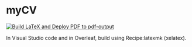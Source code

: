 # myCV
[![Build LaTeX and Deploy PDF to pdf-output](https://github.com/darkhan-s/myCV/actions/workflows/latex-pdf.yml/badge.svg)](https://github.com/darkhan-s/myCV/actions/workflows/latex-pdf.yml)

In Visual Studio code and in Overleaf, build using Recipe:latexmk (xelatex).
